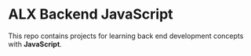# ALX Backend JavaScript

This repo contains projects for learning back end development concepts with __JavaScript__.
